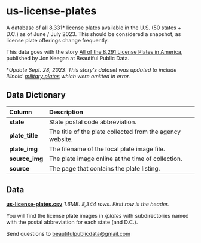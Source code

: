 # us-license-plates
A database of all 8,331* license plates available in the U.S. (50 states + D.C.) as of June / July 2023. This should be considered a snapshot, as license plate offerings change frequently.

This data goes with the story [All of the 8,291 License Plates in America](https://www.beautifulpublicdata.com/all-of-the-license-plates-in-the-united-states/), published by Jon Keegan at Beautiful Public Data. 

**Update Sept. 28, 2023: This story's dataset was updated to include Illinois' [military plates](https://www.ilsos.gov/departments/vehicles/license_plate_guide/military/home.html ) which were omitted in error.*  

## Data Dictionary
<table border="0" class="dataframe">
  <thead>
    <tr style="text-align: left;">
      <th>Column</th>
      <th>Description</th>
    </tr>
  </thead>
  <tbody>
     <tr>
      <td><strong>state</strong></td>
      <td>State postal code abbreviation.</td>
    </tr>
     <tr>
      <td><strong>plate_title</strong></td>
      <td>The title of the plate collected from the agency website. </td>
    </tr>
 <tr>
      <td><strong>plate_img</strong></td>
      <td>The filename of the local plate image file.</td>
    </tr>
     <tr>
      <td><strong>source_img</strong></td>
      <td>The plate image online at the time of collection.</td>
    </tr>
    <tr>
      <td><strong>source</strong></td>
      <td>The page that contains the plate listing.</td>
    </tr>
    
  </tbody>
</table>


## Data

**[us-license-plates.csv](https://github.com/jonkeegan/us-license-plates/blob/main/us-license-plates.csv)**
*1.6MB. 8,344 rows. First row is the header.*

You will find the license plate images in */plates* with subdirectories named with the postal abbreviation for each state (and D.C.).

Send questions to [beautifulpublicdata@gmail.com](mailto://beautifulpublicdata@gmail.com)